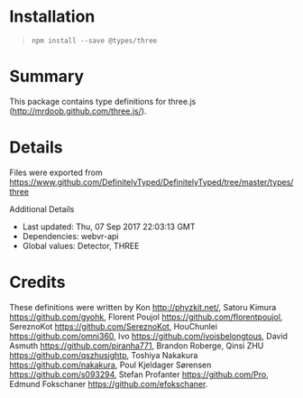 # Installation
> `npm install --save @types/three`

# Summary
This package contains type definitions for three.js (http://mrdoob.github.com/three.js/).

# Details
Files were exported from https://www.github.com/DefinitelyTyped/DefinitelyTyped/tree/master/types/three

Additional Details
 * Last updated: Thu, 07 Sep 2017 22:03:13 GMT
 * Dependencies: webvr-api
 * Global values: Detector, THREE

# Credits
These definitions were written by Kon <http://phyzkit.net/>, Satoru Kimura <https://github.com/gyohk>, Florent Poujol <https://github.com/florentpoujol>, SereznoKot <https://github.com/SereznoKot>, HouChunlei <https://github.com/omni360>, Ivo <https://github.com/ivoisbelongtous>, David Asmuth <https://github.com/piranha771>, Brandon Roberge, Qinsi ZHU <https://github.com/qszhusightp>, Toshiya Nakakura <https://github.com/nakakura>, Poul Kjeldager Sørensen <https://github.com/s093294>, Stefan Profanter <https://github.com/Pro>, Edmund Fokschaner <https://github.com/efokschaner>.

